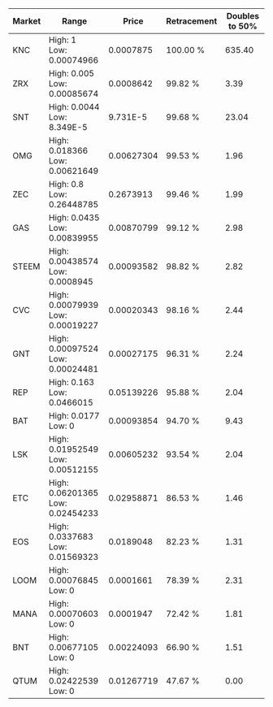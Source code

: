 | Market | Range | Price| Retracement | Doubles to 50% |
| --- | --- | --- | --- | --- |
| KNC | High: 1<br />Low: 0.00074966 | 0.0007875 | 100.00 % | 635.40 |
| ZRX | High: 0.005<br />Low: 0.00085674 | 0.0008642 | 99.82 % | 3.39 |
| SNT | High: 0.0044<br />Low: 8.349E-5 | 9.731E-5 | 99.68 % | 23.04 |
| OMG | High: 0.018366<br />Low: 0.00621649 | 0.00627304 | 99.53 % | 1.96 |
| ZEC | High: 0.8<br />Low: 0.26448785 | 0.2673913 | 99.46 % | 1.99 |
| GAS | High: 0.0435<br />Low: 0.00839955 | 0.00870799 | 99.12 % | 2.98 |
| STEEM | High: 0.00438574<br />Low: 0.0008945 | 0.00093582 | 98.82 % | 2.82 |
| CVC | High: 0.00079939<br />Low: 0.00019227 | 0.00020343 | 98.16 % | 2.44 |
| GNT | High: 0.00097524<br />Low: 0.00024481 | 0.00027175 | 96.31 % | 2.24 |
| REP | High: 0.163<br />Low: 0.0466015 | 0.05139226 | 95.88 % | 2.04 |
| BAT | High: 0.0177<br />Low: 0 | 0.00093854 | 94.70 % | 9.43 |
| LSK | High: 0.01952549<br />Low: 0.00512155 | 0.00605232 | 93.54 % | 2.04 |
| ETC | High: 0.06201365<br />Low: 0.02454233 | 0.02958871 | 86.53 % | 1.46 |
| EOS | High: 0.0337683<br />Low: 0.01569323 | 0.0189048 | 82.23 % | 1.31 |
| LOOM | High: 0.00076845<br />Low: 0 | 0.0001661 | 78.39 % | 2.31 |
| MANA | High: 0.00070603<br />Low: 0 | 0.0001947 | 72.42 % | 1.81 |
| BNT | High: 0.00677105<br />Low: 0 | 0.00224093 | 66.90 % | 1.51 |
| QTUM | High: 0.02422539<br />Low: 0 | 0.01267719 | 47.67 % | 0.00 |
